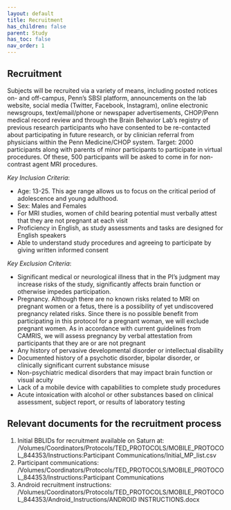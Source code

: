 ```yaml
---
layout: default
title: Recruitment
has_children: false
parent: Study
has_toc: false
nav_order: 1
---
```

## Recruitment
Subjects will be recruited via a variety of means, including posted notices on- and off-campus, Penn’s SBSI platform, announcements on the lab website, social media (Twitter, Facebook, Instagram), online electronic newsgroups, text/email/phone or newspaper advertisements,  CHOP/Penn medical record review and through the Brain Behavior Lab’s registry of previous research participants who have consented to be re-contacted about participating in future research, or by clinician referral from physicians within the Penn Medicine/CHOP system. 
Target: 2000 participants along with parents of minor participants to participate in virtual procedures. Of these, 500 participants will be asked to come in for non-contrast agent MRI procedures.

*Key Inclusion Criteria*:
- Age: 13-25. This age range allows us to focus on the critical period of adolescence and young adulthood. 
- Sex: Males and Females
- For MRI studies, women of child bearing potential must verbally attest that they are not pregnant at each visit 
- Proficiency in English, as study assessments and tasks are designed for English speakers
- Able to understand study procedures and agreeing to participate by giving written informed consent



*Key Exclusion Criteria*:
- Significant medical or neurological illness that in the PI’s judgment may increase risks of the study, significantly affects brain function or otherwise impedes participation.
- Pregnancy. Although there are no known risks related to MRI on pregnant women or a fetus, there is a possibility of yet undiscovered pregnancy related risks. Since there is no possible benefit from participating in this protocol for a pregnant woman, we will exclude pregnant women. As in accordance with current guidelines from CAMRIS, we will assess pregnancy by verbal attestation from participants that they are or are not pregnant
- Any history of pervasive developmental disorder or intellectual disability
- Documented history of a psychotic disorder, bipolar disorder, or clinically significant current substance misuse 
- Non-psychiatric medical disorders that may impact brain function or visual acuity
- Lack of a mobile device with capabilities to complete study procedures
- Acute intoxication with alcohol or other substances based on clinical assessment, subject report, or results of laboratory testing


## Relevant documents for the recruitment process
1. Initial BBLIDs for recruitment available on Saturn at: /Volumes/Coordinators/Protocols/TED_PROTOCOLS/MOBILE_PROTOCOL_844353/Instructions:Participant Communications/Initial_MP_list.csv
2. Participant communications: /Volumes/Coordinators/Protocols/TED_PROTOCOLS/MOBILE_PROTOCOL_844353/Instructions:Participant Communications
3. Android recruitment instructions: /Volumes/Coordinators/Protocols/TED_PROTOCOLS/MOBILE_PROTOCOL_844353/Android_Instructions/ANDROID INSTRUCTIONS.docx


